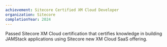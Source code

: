 ```yaml
---
achievement: Sitecore Certified XM Cloud Developer
organization: Sitecore
completionYear: 2024
---
```


Passed Sitecore XM Cloud certification that certifies knowledge in building JAMStack applications using Sitecore new XM Cloud SaaS offering.
